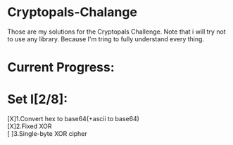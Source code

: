 # Cryptopals-Chalange
Those are my solutions for the Cryptopals Challenge.
Note that i will try not to use any library.
Because I'm tring to fully understand every thing.
# Current Progress:
# Set I[2/8]:
[X]1.Convert hex to base64(+ascii to base64)
</br>[X]2.Fixed XOR</br>
[ ]3.Single-byte XOR cipher

